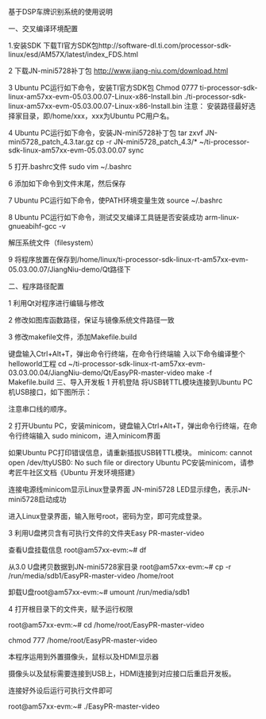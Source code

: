 基于DSP车牌识别系统的使用说明

一、交叉编译环境配置

1.安装SDK
下载TI官方SDK包http://software-dl.ti.com/processor-sdk-linux/esd/AM57X/latest/index_FDS.html
 

2 下载JN-mini5728补丁包 
http://www.jiang-niu.com/download.html 

3 Ubuntu PC运行如下命令，安装TI官方SDK包 
Chmod 0777 ti-processor-sdk-linux-am57xx-evm-05.03.00.07-Linux-x86-Install.bin
./ti-processor-sdk-linux-am57xx-evm-05.03.00.07-Linux-x86-Install.bin 
注意：
安装路径最好选择家目录，即/home/xxx，xxx为Ubuntu PC用户名。

4 Ubuntu PC运行如下命令，安装JN-mini5728补丁包 
tar zxvf JN-mini5728_patch_4.3.tar.gz 
cp -r JN-mini5728_patch_4.3/* ~/ti-processor-sdk-linux-am57xx-evm-05.03.00.07 
sync 

5 打开.bashrc文件 
sudo vim ~/.bashrc 

6 添加如下命令到文件末尾，然后保存 
 

7 Ubuntu PC运行如下命令，使PATH环境变量生效 
source ~/.bashrc 

8 Ubuntu PC运行如下命令，测试交叉编译工具链是否安装成功 
arm-linux-gnueabihf-gcc -v 
 

解压系统文件（filesystem）

9 将程序放置在保存到/home/linux/ti-processor-sdk-linux-rt-am57xx-evm-05.03.00.07/JiangNiu-demo/Qt路径下

二、程序路径配置
 
1 利用Qt对程序进行编辑与修改

2 修改如图库函数路径，保证与镜像系统文件路径一致

3 修改makefile文件，添加Makefile.build 

键盘输入Ctrl+Alt+T，弹出命令行终端，在命令行终端输
入以下命令编译整个helloworld工程 
cd ~/ti-processor-sdk-linux-rt-am57xx-evm-03.03.00.04/JiangNiu-demo/Qt/EasyPR-master-video
make -f Makefile.build
三、导入开发板
1 开机登陆 
将USB转TTL模块连接到Ubuntu PC机USB接口，如下图所示：
 
注意串口线的顺序。

2 打开Ubuntu PC，安装minicom，键盘输入Ctrl+Alt+T，弹出命令行终端，在命令行终端输入
sudo minicom，进入minicom界面
 
如果Ubuntu PC打印错误信息，请重新插拔USB转TTL模块。 
minicom: cannot open /dev/ttyUSB0: No such file or directory 
Ubuntu PC安装minicom，请参考匠牛社区文档《Ubuntu 开发环境搭建》

连接电源线minicom显示Linux登录界面
JN-mini5728 LED显示绿色，表示JN-mini5728启动成功
 
进入Linux登录界面，输入账号root，密码为空，即可完成登录。

3 利用U盘拷贝含有可执行文件的文件夹Easy PR-master-video

查看U盘挂载信息 
root@am57xx-evm:~# df 
 
从3.0 U盘拷贝数据到JN-mini5728家目录 
root@am57xx-evm:~# cp -r /run/media/sdb1/EasyPR-master-video /home/root

卸载U盘root@am57xx-evm:~# umount /run/media/sdb1

4 打开根目录下的文件夹，赋予运行权限

root@am57xx-evm:~# cd /home/root/EasyPR-master-video

chmod 777 /home/root/EasyPR-master-video

本程序运用到外置摄像头，鼠标以及HDMI显示器

摄像头以及鼠标需要连接到USB上，HDMI连接到对应接口后重启开发板。

连接好外设后运行可执行文件即可

root@am57xx-evm:~# ./EasyPR-master-video
